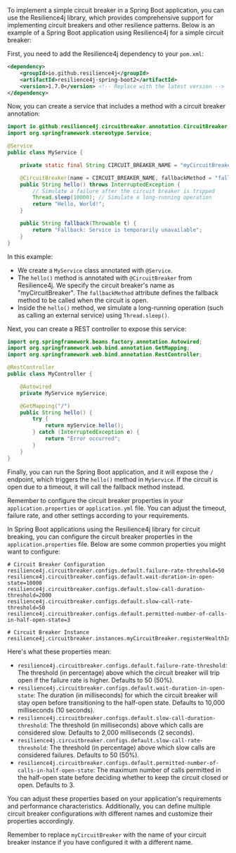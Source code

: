 To implement a simple circuit breaker in a Spring Boot application, you can use the Resilience4j library, which provides comprehensive support for implementing circuit breakers and other resilience patterns. Below is an example of a Spring Boot application using Resilience4j for a simple circuit breaker:

First, you need to add the Resilience4j dependency to your `pom.xml`:

```xml
<dependency>
    <groupId>io.github.resilience4j</groupId>
    <artifactId>resilience4j-spring-boot2</artifactId>
    <version>1.7.0</version> <!-- Replace with the latest version -->
</dependency>
```

Now, you can create a service that includes a method with a circuit breaker annotation:

```java
import io.github.resilience4j.circuitbreaker.annotation.CircuitBreaker;
import org.springframework.stereotype.Service;

@Service
public class MyService {

    private static final String CIRCUIT_BREAKER_NAME = "myCircuitBreaker";

    @CircuitBreaker(name = CIRCUIT_BREAKER_NAME, fallbackMethod = "fallback")
    public String hello() throws InterruptedException {
        // Simulate a failure after the circuit breaker is tripped
        Thread.sleep(10000); // Simulate a long-running operation
        return "Hello, World!";
    }

    public String fallback(Throwable t) {
        return "Fallback: Service is temporarily unavailable";
    }
}
```

In this example:

- We create a `MyService` class annotated with `@Service`.
- The `hello()` method is annotated with `@CircuitBreaker` from Resilience4j. We specify the circuit breaker's name as "myCircuitBreaker". The `fallbackMethod` attribute defines the fallback method to be called when the circuit is open.
- Inside the `hello()` method, we simulate a long-running operation (such as calling an external service) using `Thread.sleep()`.

Next, you can create a REST controller to expose this service:

```java
import org.springframework.beans.factory.annotation.Autowired;
import org.springframework.web.bind.annotation.GetMapping;
import org.springframework.web.bind.annotation.RestController;

@RestController
public class MyController {

    @Autowired
    private MyService myService;

    @GetMapping("/")
    public String hello() {
        try {
            return myService.hello();
        } catch (InterruptedException e) {
            return "Error occurred";
        }
    }
}
```

Finally, you can run the Spring Boot application, and it will expose the `/` endpoint, which triggers the `hello()` method in `MyService`. If the circuit is open due to a timeout, it will call the fallback method instead.

Remember to configure the circuit breaker properties in your `application.properties` or `application.yml` file. You can adjust the timeout, failure rate, and other settings according to your requirements.

In Spring Boot applications using the Resilience4j library for circuit breaking, you can configure the circuit breaker properties in the `application.properties` file. Below are some common properties you might want to configure:

```properties
# Circuit Breaker Configuration
resilience4j.circuitbreaker.configs.default.failure-rate-threshold=50
resilience4j.circuitbreaker.configs.default.wait-duration-in-open-state=10000
resilience4j.circuitbreaker.configs.default.slow-call-duration-threshold=2000
resilience4j.circuitbreaker.configs.default.slow-call-rate-threshold=50
resilience4j.circuitbreaker.configs.default.permitted-number-of-calls-in-half-open-state=3

# Circuit Breaker Instance
resilience4j.circuitbreaker.instances.myCircuitBreaker.registerHealthIndicator=true
```

Here's what these properties mean:

- `resilience4j.circuitbreaker.configs.default.failure-rate-threshold`: The threshold (in percentage) above which the circuit breaker will trip open if the failure rate is higher. Defaults to 50 (50%).
- `resilience4j.circuitbreaker.configs.default.wait-duration-in-open-state`: The duration (in milliseconds) for which the circuit breaker will stay open before transitioning to the half-open state. Defaults to 10,000 milliseconds (10 seconds).
- `resilience4j.circuitbreaker.configs.default.slow-call-duration-threshold`: The threshold (in milliseconds) above which calls are considered slow. Defaults to 2,000 milliseconds (2 seconds).
- `resilience4j.circuitbreaker.configs.default.slow-call-rate-threshold`: The threshold (in percentage) above which slow calls are considered failures. Defaults to 50 (50%).
- `resilience4j.circuitbreaker.configs.default.permitted-number-of-calls-in-half-open-state`: The maximum number of calls permitted in the half-open state before deciding whether to keep the circuit closed or open. Defaults to 3.

You can adjust these properties based on your application's requirements and performance characteristics. Additionally, you can define multiple circuit breaker configurations with different names and customize their properties accordingly.

Remember to replace `myCircuitBreaker` with the name of your circuit breaker instance if you have configured it with a different name.